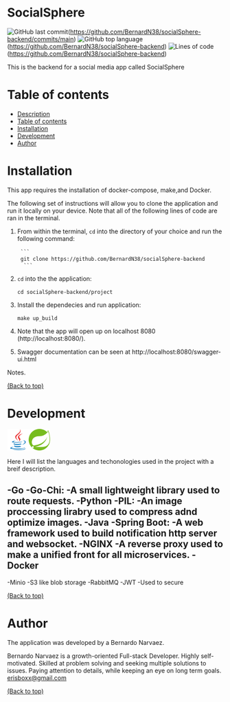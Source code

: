 # SocialSphere


![GitHub last commit](https://img.shields.io/github/last-commit/BernardN38/socialSphere-backend)(https://github.com/BernardN38/socialSphere-backend/commits/main)
![GitHub top language](https://img.shields.io/github/languages/top/BernardN38/socialSphere-backend)(https://github.com/BernardN38/socialSphere-backend)
![Lines of code](https://img.shields.io/tokei/lines/github/BernardN38/socialSphere-backend)(https://github.com/BernardN38/socialSphere-backend)



This is the backend for a social media app called SocialSphere


# Table of contents
- [Description](#SocialSphere)
- [Table of contents](#table-of-contents)
- [Installation](#installation)
- [Development](#development)
- [Author](#author)

# Installation

This app requires the installation of docker-compose, make,and Docker.


The following set of instructions will allow you to clone the application and run it locally on your device. Note that all of the following lines of code are ran in the terminal.

1. From within the terminal, `cd` into the directory of your choice and run the following command:

        ```
        git clone https://github.com/BernardN38/socialSphere-backend
         ```

2. `cd` into the the application: 
	
	```
	cd socialSphere-backend/project
	```

3. Install the dependecies and run application:

	```
	make up_build
	```

	
5. Note that the app will open up on localhost 8080 (http://localhost:8080/). 
6. Swagger documentation can be seen at http://localhost:8080/swagger-ui.html

Notes.


	
[(Back to top)](#table-of-contents)



# Development




<img src="https://raw.githubusercontent.com/devicons/devicon/1119b9f84c0290e0f0b38982099a2bd027a48bf1/icons/java/java-original.svg" alt="Java Logo" height="50px" width="50px"><img src="https://raw.githubusercontent.com/devicons/devicon/1119b9f84c0290e0f0b38982099a2bd027a48bf1/icons/spring/spring-original.svg" alt="Spring Logo" height="50px" width="50px">

Here I will list the languages and techonologies used in the project with a breif description.

-Go
  -Go-Chi: 
    -A small lightweight library used to route requests.
-Python
  -PIL:
    -An image proccessing lirabry used to compress adnd optimize images.
-Java
  -Spring Boot:
    -A web framework used to build notification http server and websocket.
-NGINX
  -A reverse proxy used to make a unified front for all microservices.
-Docker
  -
-Minio
  -S3 like blob storage
-RabbitMQ
-JWT
  -Used to secure






[(Back to top)](#table-of-contents)

# Author

The application was developed by a Bernardo Narvaez.

Bernardo Narvaez is a growth-oriented Full-stack Developer. Highly self-motivated. Skilled at problem solving and seeking multiple solutions to issues. Paying attention to details, while keeping an eye on long term goals.
[erisboxx@gmail.com](erisboxx@gmail.com)

[(Back to top)](#table-of-contents)
